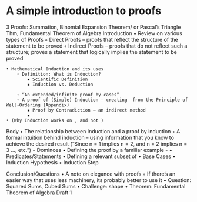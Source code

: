 # A simple introduction to proofs

3 Proofs: Summation, Binomial Expansion Theorem/ or Pascal’s Triangle Thm, Fundamental Theorem of Algebra
Introduction
    • Review on various types of Proofs
        ◦ Direct Proofs – proofs that reflect the structure of the statement to be proved
        ◦ Indirect Proofs – proofs that do not reflect such a structure; proves a statement that logically implies the statement to be proved

    • Mathematical Induction and its uses
        ◦ Definition: What is Induction?
            ▪ Scientific Definition
            ▪ Induction vs. Deduction

        ◦ “An extended/infinite proof by cases”
        ◦ A proof of (Simple) Induction – creating  from the Principle of Well-Ordering (Appendix)
            ▪ Proof by Contradiction – an indirect method
            ▪
    • (Why Induction works on , and not )
Body
    • The relationship between Induction and a proof by induction
        ◦ A formal intuition behind induction – using information that you know to achieve the desired result (“Since n = 1 implies n = 2, and n = 2 implies n = 3 …, etc.”)
        ◦ Dominoes
    • Defining the proof by a familiar example -
    • Predicates/Statements
    • Defining a relevant subset of
    • Base Cases
    • Induction Hypothesis
    • Induction Step

Conclusion/Questions
    • A note on elegance with proofs
        ◦ If there’s an easier way that uses less machinery, its probably better to use it
    • Question: Squared Sums, Cubed Sums
    • Challenge:  shape
    • Theorem: Fundamental Theorem of Algebra
Draft 1

